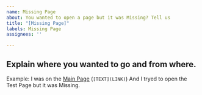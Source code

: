 ```yaml
---
name: Missing Page
about: You wanted to open a page but it was Missing? Tell us
title: "[Missing Page]"
labels: Missing Page
assignees: ''

---
```


**Explain where you wanted to go and from where.**
-----
Example:
I was on the [Main Page](https://caosnetwork.github.io/doc/home.html) (`[TEXT](LINK)`) And I tryed to open the Test Page but it was Missing.

